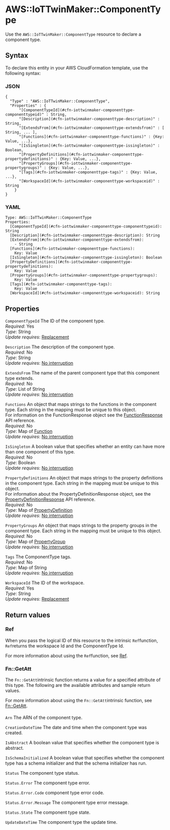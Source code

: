 # AWS::IoTTwinMaker::ComponentType<a name="aws-resource-iottwinmaker-componenttype"></a>

Use the `AWS::IoTTwinMaker::ComponentType` resource to declare a component type\.

## Syntax<a name="aws-resource-iottwinmaker-componenttype-syntax"></a>

To declare this entity in your AWS CloudFormation template, use the following syntax:

### JSON<a name="aws-resource-iottwinmaker-componenttype-syntax.json"></a>

```
{
  "Type" : "AWS::IoTTwinMaker::ComponentType",
  "Properties" : {
      "[ComponentTypeId](#cfn-iottwinmaker-componenttype-componenttypeid)" : String,
      "[Description](#cfn-iottwinmaker-componenttype-description)" : String,
      "[ExtendsFrom](#cfn-iottwinmaker-componenttype-extendsfrom)" : [ String, ... ],
      "[Functions](#cfn-iottwinmaker-componenttype-functions)" : {Key: Value, ...},
      "[IsSingleton](#cfn-iottwinmaker-componenttype-issingleton)" : Boolean,
      "[PropertyDefinitions](#cfn-iottwinmaker-componenttype-propertydefinitions)" : {Key: Value, ...},
      "[PropertyGroups](#cfn-iottwinmaker-componenttype-propertygroups)" : {Key: Value, ...},
      "[Tags](#cfn-iottwinmaker-componenttype-tags)" : {Key: Value, ...},
      "[WorkspaceId](#cfn-iottwinmaker-componenttype-workspaceid)" : String
    }
}
```

### YAML<a name="aws-resource-iottwinmaker-componenttype-syntax.yaml"></a>

```
Type: AWS::IoTTwinMaker::ComponentType
Properties: 
  [ComponentTypeId](#cfn-iottwinmaker-componenttype-componenttypeid): String
  [Description](#cfn-iottwinmaker-componenttype-description): String
  [ExtendsFrom](#cfn-iottwinmaker-componenttype-extendsfrom): 
    - String
  [Functions](#cfn-iottwinmaker-componenttype-functions): 
    Key: Value
  [IsSingleton](#cfn-iottwinmaker-componenttype-issingleton): Boolean
  [PropertyDefinitions](#cfn-iottwinmaker-componenttype-propertydefinitions): 
    Key: Value
  [PropertyGroups](#cfn-iottwinmaker-componenttype-propertygroups): 
    Key: Value
  [Tags](#cfn-iottwinmaker-componenttype-tags): 
    Key: Value
  [WorkspaceId](#cfn-iottwinmaker-componenttype-workspaceid): String
```

## Properties<a name="aws-resource-iottwinmaker-componenttype-properties"></a>

`ComponentTypeId`  <a name="cfn-iottwinmaker-componenttype-componenttypeid"></a>
The ID of the component type\.  
*Required*: Yes  
*Type*: String  
*Update requires*: [Replacement](https://docs.aws.amazon.com/AWSCloudFormation/latest/UserGuide/using-cfn-updating-stacks-update-behaviors.html#update-replacement)

`Description`  <a name="cfn-iottwinmaker-componenttype-description"></a>
The description of the component type\.  
*Required*: No  
*Type*: String  
*Update requires*: [No interruption](https://docs.aws.amazon.com/AWSCloudFormation/latest/UserGuide/using-cfn-updating-stacks-update-behaviors.html#update-no-interrupt)

`ExtendsFrom`  <a name="cfn-iottwinmaker-componenttype-extendsfrom"></a>
The name of the parent component type that this component type extends\.  
*Required*: No  
*Type*: List of String  
*Update requires*: [No interruption](https://docs.aws.amazon.com/AWSCloudFormation/latest/UserGuide/using-cfn-updating-stacks-update-behaviors.html#update-no-interrupt)

`Functions`  <a name="cfn-iottwinmaker-componenttype-functions"></a>
An object that maps strings to the functions in the component type\. Each string in the mapping must be unique to this object\.  
For information on the FunctionResponse object see the [FunctionResponse](https://docs.aws.amazon.com/iot-twinmaker/latest/apireference/API_FunctionResponse.html) API reference\.  
*Required*: No  
*Type*: Map of [Function](aws-properties-iottwinmaker-componenttype-function.md)  
*Update requires*: [No interruption](https://docs.aws.amazon.com/AWSCloudFormation/latest/UserGuide/using-cfn-updating-stacks-update-behaviors.html#update-no-interrupt)

`IsSingleton`  <a name="cfn-iottwinmaker-componenttype-issingleton"></a>
A boolean value that specifies whether an entity can have more than one component of this type\.  
*Required*: No  
*Type*: Boolean  
*Update requires*: [No interruption](https://docs.aws.amazon.com/AWSCloudFormation/latest/UserGuide/using-cfn-updating-stacks-update-behaviors.html#update-no-interrupt)

`PropertyDefinitions`  <a name="cfn-iottwinmaker-componenttype-propertydefinitions"></a>
An object that maps strings to the property definitions in the component type\. Each string in the mapping must be unique to this object\.  
For information about the PropertyDefinitionResponse object, see the [PropertyDefinitionResponse](https://docs.aws.amazon.com/iot-twinmaker/latest/apireference/API_PropertyDefinitionResponse.html) API reference\.  
*Required*: No  
*Type*: Map of [PropertyDefinition](aws-properties-iottwinmaker-componenttype-propertydefinition.md)  
*Update requires*: [No interruption](https://docs.aws.amazon.com/AWSCloudFormation/latest/UserGuide/using-cfn-updating-stacks-update-behaviors.html#update-no-interrupt)

`PropertyGroups`  <a name="cfn-iottwinmaker-componenttype-propertygroups"></a>
An object that maps strings to the property groups in the component type\. Each string in the mapping must be unique to this object\.  
*Required*: No  
*Type*: Map of [PropertyGroup](aws-properties-iottwinmaker-componenttype-propertygroup.md)  
*Update requires*: [No interruption](https://docs.aws.amazon.com/AWSCloudFormation/latest/UserGuide/using-cfn-updating-stacks-update-behaviors.html#update-no-interrupt)

`Tags`  <a name="cfn-iottwinmaker-componenttype-tags"></a>
The ComponentType tags\.  
*Required*: No  
*Type*: Map of String  
*Update requires*: [No interruption](https://docs.aws.amazon.com/AWSCloudFormation/latest/UserGuide/using-cfn-updating-stacks-update-behaviors.html#update-no-interrupt)

`WorkspaceId`  <a name="cfn-iottwinmaker-componenttype-workspaceid"></a>
The ID of the workspace\.  
*Required*: Yes  
*Type*: String  
*Update requires*: [Replacement](https://docs.aws.amazon.com/AWSCloudFormation/latest/UserGuide/using-cfn-updating-stacks-update-behaviors.html#update-replacement)

## Return values<a name="aws-resource-iottwinmaker-componenttype-return-values"></a>

### Ref<a name="aws-resource-iottwinmaker-componenttype-return-values-ref"></a>

When you pass the logical ID of this resource to the intrinsic `Ref`function, `Ref`returns the workspace Id and the ComponentType Id\.

For more information about using the `Ref`function, see [Ref](https://docs.aws.amazon.com/AWSCloudFormation/latest/UserGuide/intrinsic-function-reference-ref.html)\.

### Fn::GetAtt<a name="aws-resource-iottwinmaker-componenttype-return-values-fn--getatt"></a>

The `Fn::GetAtt`intrinsic function returns a value for a specified attribute of this type\. The following are the available attributes and sample return values\.

For more information about using the `Fn::GetAtt`intrinsic function, see [Fn::GetAtt](https://docs.aws.amazon.com/AWSCloudFormation/latest/UserGuide/intrinsic-function-reference-getatt.html)\.

#### <a name="aws-resource-iottwinmaker-componenttype-return-values-fn--getatt-fn--getatt"></a>

`Arn`  <a name="Arn-fn::getatt"></a>
The ARN of the component type\.

`CreationDateTime`  <a name="CreationDateTime-fn::getatt"></a>
The date and time when the component type was created\.

`IsAbstract`  <a name="IsAbstract-fn::getatt"></a>
A boolean value that specifies whether the component type is abstract\.

`IsSchemaInitialized`  <a name="IsSchemaInitialized-fn::getatt"></a>
A boolean value that specifies whether the component type has a schema initializer and that the schema initializer has run\.

`Status`  <a name="Status-fn::getatt"></a>
The component type status\.

`Status.Error`  <a name="Status.Error-fn::getatt"></a>
The component type error\.

`Status.Error.Code`  <a name="Status.Error.Code-fn::getatt"></a>
component type error code\.

`Status.Error.Message`  <a name="Status.Error.Message-fn::getatt"></a>
The component type error message\.

`Status.State`  <a name="Status.State-fn::getatt"></a>
The component type state\.

`UpdateDateTime`  <a name="UpdateDateTime-fn::getatt"></a>
The component type the update time\.